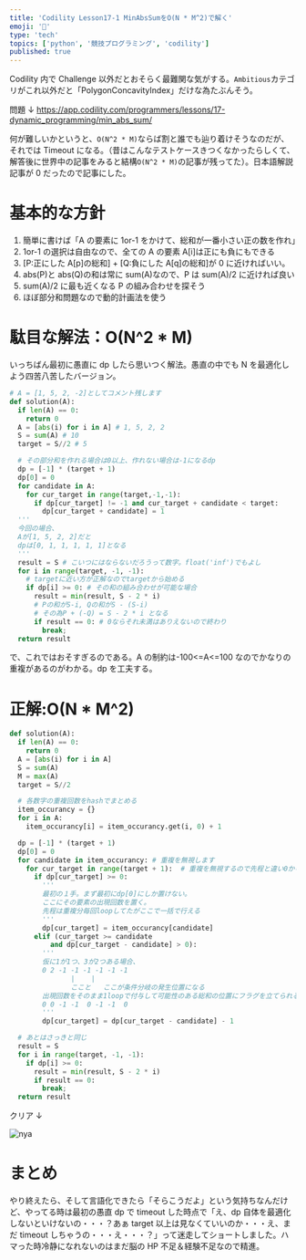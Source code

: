 ```yaml
---
title: 'Codility Lesson17-1 MinAbsSumをO(N * M^2)で解く'
emoji: '🦊'
type: 'tech'
topics: ['python', '競技プログラミング', 'codility']
published: true
---
```


Codility 内で Challenge 以外だとおそらく最難関な気がする。`Ambitious`カテゴリがこれ以外だと「PolygonConcavityIndex」だけな為たぶんそう。

問題 ↓
https://app.codility.com/programmers/lessons/17-dynamic_programming/min_abs_sum/

何が難しいかというと、`O(N^2 * M)`ならば割と誰でも辿り着けそうなのだが、それでは Timeout になる。（昔はこんなテストケースきつくなかったらしくて、解答後に世界中の記事をみると結構`O(N^2 * M)`の記事が残ってた）。日本語解説記事が 0 だったので記事にした。

# 基本的な方針

1. 簡単に書けば「A の要素に 1or-1 をかけて、総和が一番小さい正の数を作れ」
2. 1or-1 の選択は自由なので、全ての A の要素 A[i]は正にも負にもできる
3. [P:正にした A[p]の総和] + [Q:負にした A[q]の総和]が 0 に近ければいい。
4. abs(P)と abs(Q)の和は常に sum(A)なので、P は sum(A)/2 に近ければ良い
5. sum(A)/2 に最も近くなる P の組み合わせを探そう
6. ほぼ部分和問題なので動的計画法を使う

# 駄目な解法：O(N^2 \* M)

いっちばん最初に愚直に dp したら思いつく解法。愚直の中でも N を最適化しよう四苦八苦したバージョン。

```python
# A = [1, 5, 2, -2]としてコメント残します
def solution(A):
  if len(A) == 0:
    return 0
  A = [abs(i) for i in A] # 1, 5, 2, 2
  S = sum(A) # 10
  target = S//2 # 5

  # その部分和を作れる場合は0以上、作れない場合は-1になるdp
  dp = [-1] * (target + 1)
  dp[0] = 0
  for candidate in A:
    for cur_target in range(target,-1,-1):
      if dp[cur_target] != -1 and cur_target + candidate < target:
        dp[cur_target + candidate] = 1
  '''
  今回の場合、
  Aが[1, 5, 2, 2]だと
  dpは[0, 1, 1, 1, 1, 1]となる
  '''
  result = S # こいつにはならないだろうって数字。float('inf')でもよし
  for i in range(target, -1, -1):
    # targetに近い方が正解なのでtargetから始める
    if dp[i] >= 0: # その和の組み合わせが可能な場合
      result = min(result, S - 2 * i)
      # Pの和がS-i, Qの和がS - (S-i)
      # その為P + (-Q) = S - 2 * i となる
      if result == 0: # 0ならそれ未満はありえないので終わり
        break;
  return result
```

で、これではおそすぎるのである。A の制約は-100<=A<=100 なのでかなりの重複があるのがわかる。dp を工夫する。

# 正解:O(N \* M^2)

```python
def solution(A):
  if len(A) == 0:
    return 0
  A = [abs(i) for i in A]
  S = sum(A)
  M = max(A)
  target = S//2

  # 各数字の重複回数をhashでまとめる
  item_occurancy = {}
  for i in A:
    item_occurancy[i] = item_occurancy.get(i, 0) + 1

  dp = [-1] * (target + 1)
  dp[0] = 0
  for candidate in item_occurancy: # 重複を無視します
    for cur_target in range(target + 1):  # 重複を無視するので先程と違い0から。
      if dp[cur_target] >= 0:
	    '''
        最初の１手。まず最初にdp[0]にしか置けない。
		ここにその要素の出現回数を置く。
		先程は重複分毎回loopしてたがここで一括で行える
		'''
        dp[cur_target] = item_occurancy[candidate]
      elif (cur_target >= candidate
          and dp[cur_target - candidate] > 0):
        '''
        仮に1が1つ、3が2つある場合、
        0 2 -1 -1 -1 -1 -1 -1
               |    |
               ここと   ここが条件分岐の発生位置になる
		出現回数をそのまま1loopで付与して可能性のある総和の位置にフラグを立てられる。
        0 0 -1 -1  0 -1 -1  0
        '''
        dp[cur_target] = dp[cur_target - candidate] - 1

  # あとはさっきと同じ
  result = S
  for i in range(target, -1, -1):
    if dp[i] >= 0:
      result = min(result, S - 2 * i)
      if result == 0:
        break;
  return result
```

クリア ↓

![nya](https://storage.googleapis.com/zenn-user-upload/fkuwhqipnz63f8t4dehe2nmebj3a)

# まとめ

やり終えたら、そして言語化できたら「そらこうだよ」という気持ちなんだけど、やってる時は最初の愚直 dp で timeout した時点で「え、dp 自体を最適化しないといけないの・・・？あぁ target 以上は見なくていいのか・・・え、まだ timeout しちゃうの・・・え・・・？」って迷走してショートしました。ハマった時冷静になれないのはまだ脳の HP 不足＆経験不足なので精進。

